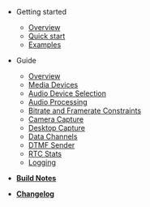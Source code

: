 - Getting started
    - [Overview](README.md)
    - [Quick start](quickstart.md)
    - [Examples](examples.md)

- Guide
    - [Overview](guide/overview.md)
    - [Media Devices](guide/media_devices.md)
    - [Audio Device Selection](guide/audio_devices.md)
    - [Audio Processing](guide/audio_processing.md)
    - [Bitrate and Framerate Constraints](guide/constraints.md)
    - [Camera Capture](guide/camera_capture.md)
    - [Desktop Capture](guide/desktop_capture.md)
    - [Data Channels](guide/data_channels.md)
    - [DTMF Sender](guide/dtmf_sender.md)
    - [RTC Stats](guide/rtc_stats.md)
    - [Logging](guide/logging.md)

- [**Build Notes**](build.md)
- [**Changelog**](changelog.md)